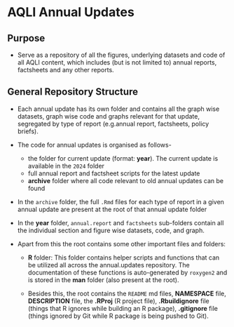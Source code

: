 # AQLI Annual Updates

## Purpose

- Serve as a repository of all the figures, underlying datasets and code of all 
  AQLI content, which includes (but is not limited to) annual reports, 
  factsheets and any other reports.

## General Repository Structure

- Each annual update has its own folder and contains all the graph wise datasets, 
  graph wise code and graphs relevant for that update, segregated by type of 
  report (e.g.annual report, factsheets, policy briefs). 

- The code for annual updates is organised as follows- 
  - the folder for current update (format: **year**). The current update is 
    available in the `2024` folder
  - full annual report and factsheet scripts for the latest update
  - **archive** folder where all code relevant to old annual updates can be found

- In the `archive` folder, the full `.Rmd` files for each type of report in a 
  given annual update are present at the root of that annual update folder

- In the **year** folder,  `annual.report` and `factsheets` sub-folders contain 
  all the individual section and figure wise datasets, code, and graph.

- Apart from this the root contains some other important files and
  folders:

  - **R** folder: This folder contains helper scripts and functions that
    can be utilized all across the annual.updates repository. The
    documentation of these functions is auto-generated by `roxygen2` and
    is stored in the **man** folder (also present at the root).

  - Besides this, the root contains the `README` md files,
    **NAMESPACE** file, **DESCRIPTION** file, the **.RProj** (R project
    file), **.Rbuildignore** file (things that R ignores while building
    an R package), **.gitignore** file (things ignored by Git while R
    package is being pushed to Git).
